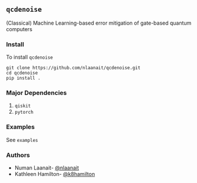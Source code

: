 ## ``qcdenoise``

(Classical) Machine Learning-based error mitigation of gate-based quantum computers

### Install 
To install `qcdenoise`
```
git clone https://github.com/nlaanait/qcdenoise.git
cd qcdenoise
pip install .
```
### Major Dependencies
1. `qiskit`
2. `pytorch`

### Examples
See `examples`


### Authors
* Numan Laanait- [@nlaanait](https://github.com/nlaanait)
* Kathleen Hamilton- [@k8hamilton](https://github.com/k8hamilton)
